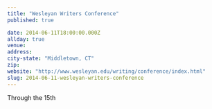 ```yaml
---
title: "Wesleyan Writers Conference"
published: true

date: 2014-06-11T18:00:00.000Z
allday: true
venue:
address:
city-state: "Middletown, CT"
zip:
website: "http://www.wesleyan.edu/writing/conference/index.html"
slug: 2014-06-11-wesleyan-writers-conference
---
```

Through the 15th

